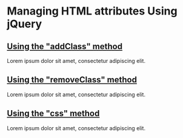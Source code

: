 # Managing HTML attributes Using jQuery

## [Using the "addClass" method](#add-class)

Lorem ipsum dolor sit amet, consectetur adipiscing elit.

## [Using the "removeClass" method](#remove-class)

Lorem ipsum dolor sit amet, consectetur adipiscing elit.

## [Using the "css" method](#css)

Lorem ipsum dolor sit amet, consectetur adipiscing elit.
